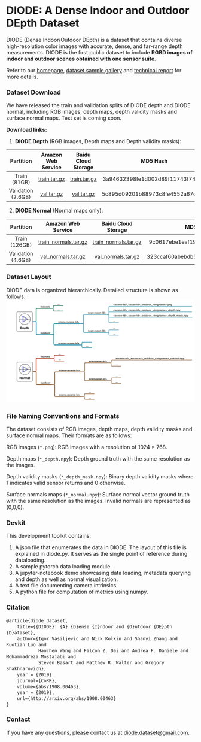 # DIODE: A Dense Indoor and Outdoor DEpth Dataset


DIODE (Dense Indoor/Outdoor DEpth) is a dataset that contains diverse high-resolution color images with accurate, dense, and far-range depth measurements. DIODE is the first public dataset to include **RGBD images of indoor and outdoor scenes obtained with one sensor suite**.

Refer to our [homepage](https://diode-dataset.org), [dataset sample gallery](https://photos.app.goo.gl/E5tNDDQLNnFhHrjEA) and [technical report](https://arxiv.org/abs/1908.00463) for more details.

### Dataset Download
We have released the train and validation splits of DIODE depth and DIODE normal, including RGB images, depth maps, depth validity masks and surface normal maps. Test set is coming soon.

**Download links:**

1. **DIODE Depth** (RGB images, Depth maps and Depth validity masks):

|     Partition      |                      Amazon Web Service                      | Baidu Cloud Storage                                               |             MD5 Hash             |
| :----------------: | :----------------------------------------------------------: | :------------------------------------------------------------: | :------------------------------: |
|    Train (81GB)    | [train.tar.gz](http://diode-dataset.s3.amazonaws.com/train.tar.gz) | [train.tar.gz](https://pan.baidu.com/s/1Ga9v6jVzyxfu1TUWJzo7mA) | 3a94632398fe1d002d89f11743f748b1 |
| Validation (2.6GB) | [val.tar.gz](http://diode-dataset.s3.amazonaws.com/val.tar.gz) | [val.tar.gz](https://pan.baidu.com/s/18IoX7f9W3F7acP0hjl7NSA) | 5c895d09201b88973c8fe4552a67dd85 |

2. **DIODE Normal** (Normal maps only):

|     Partition      |                      Amazon Web Service                      | Baidu Cloud Storage                                               |             MD5 Hash             |
| :----------------: | :----------------------------------------------------------: | :------------------------------------------------------------: | :------------------------------: |
|    Train (126GB)    | [train_normals.tar.gz](http://diode-dataset.s3.amazonaws.com/train_normals.tar.gz) | [train_normals.tar.gz](https://pan.baidu.com/s/1ngYpSuHSC1rdLXu4edAaKA) | 9c0617ebe1eaf1928fdf3344e1c42aef |
| Validation (4.6GB) | [val_normals.tar.gz](http://diode-dataset.s3.amazonaws.com/val_normals.tar.gz) | [val_normals.tar.gz](https://pan.baidu.com/s/1TLb3hfgK7dAghEOS76ppvg) | 323ccaf60abebdb59705dcd8b529d709 |

### Dataset Layout
DIODE data is organized hierarchically. Detailed structure is shown as follows:
![Layout](dataset_layout.png)

### File Naming Conventions and Formats
The dataset consists of RGB images, depth maps, depth validity masks and surface normal maps. Their formats are as follows:

  RGB images (`*.png`): RGB images with a resolution of 1024 × 768.

  Depth maps (`*_depth.npy`): Depth ground truth with the same resolution as the images.

  Depth validity masks (`*_depth_mask.npy`): Binary depth validity masks where 1 indicates valid sensor returns and 0 otherwise.
  
  Surface normals maps (`*_normal.npy`): Surface normal vector ground truth with the same resolution as the images. Invalid normals are represented as (0,0,0).

### Devkit
This development toolkit contains:
1. A json file that enumerates the data in DIODE. The layout of this file is explained in diode.py. It serves as the single point of reference during dataloading.
2. A sample pytorch data loading module.
3. A jupyter-notebook demo showcasing data loading, metadata querying and depth as well as normal visualization.
4. A text file documenting camera intrinsics. 
5. A python file for computation of metrics using numpy. 


### Citation
```
@article{diode_dataset,
    title={{DIODE}: {A} {D}ense {I}ndoor and {O}utdoor {DE}pth {D}ataset},
    author={Igor Vasiljevic and Nick Kolkin and Shanyi Zhang and Ruotian Luo and 
            Haochen Wang and Falcon Z. Dai and Andrea F. Daniele and Mohammadreza Mostajabi and 
            Steven Basart and Matthew R. Walter and Gregory Shakhnarovich},
    year = {2019}
    journal={CoRR},
    volume={abs/1908.00463},
    year = {2019},
    url={http://arxiv.org/abs/1908.00463}
}
```
### Contact
If you have any questions, please contact us at [diode.dataset@gmail.com](diode.dataset@gmail.com).

